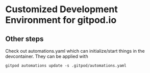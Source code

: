 # Customized Development Environment for gitpod.io

## Other steps

Check out automations.yaml which can initialize/start things in the devcontainer.
They can be applied with
```
gitpod automations update -s .gitpod/automations.yaml
```

